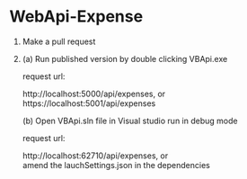 # WebApi-Expense
1. Make a pull request

2. (a) Run published version by double clicking VBApi.exe

    request url: 
      
      http://localhost:5000/api/expenses, or      
      https://localhost:5001/api/expenses
     
     (b) Open VBApi.sln file in Visual studio run in debug mode
  
    request url: 
      
      http://localhost:62710/api/expenses, or      
      amend the lauchSettings.json in the dependencies
